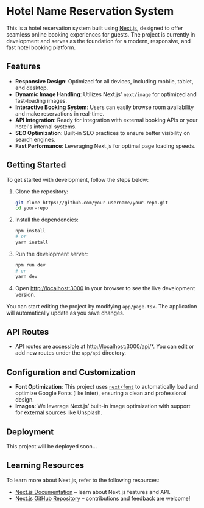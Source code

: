 # Hotel Name Reservation System

This is a hotel reservation system built using [Next.js](https://nextjs.org/), designed to offer seamless online booking experiences for guests. The project is currently in development and serves as the foundation for a modern, responsive, and fast hotel booking platform.

## Features

- **Responsive Design**: Optimized for all devices, including mobile, tablet, and desktop.
- **Dynamic Image Handling**: Utilizes Next.js' `next/image` for optimized and fast-loading images.
- **Interactive Booking System**: Users can easily browse room availability and make reservations in real-time.
- **API Integration**: Ready for integration with external booking APIs or your hotel's internal systems.
- **SEO Optimization**: Built-in SEO practices to ensure better visibility on search engines.
- **Fast Performance**: Leveraging Next.js for optimal page loading speeds.

## Getting Started

To get started with development, follow the steps below:

1. Clone the repository:

   ```bash
   git clone https://github.com/your-username/your-repo.git
   cd your-repo
   ```

2. Install the dependencies:

   ```bash
   npm install
   # or
   yarn install
   ```

3. Run the development server:

   ```bash
   npm run dev
   # or
   yarn dev
   ```

4. Open [http://localhost:3000](http://localhost:3000) in your browser to see the live development version.

You can start editing the project by modifying `app/page.tsx`. The application will automatically update as you save changes.

## API Routes

- API routes are accessible at [http://localhost:3000/api/\*](http://localhost:3000/api/*). You can edit or add new routes under the `app/api` directory.

## Configuration and Customization

- **Font Optimization**: This project uses [`next/font`](https://nextjs.org/docs/basic-features/font-optimization) to automatically load and optimize Google Fonts (like Inter), ensuring a clean and professional design.
- **Images**: We leverage Next.js’ built-in image optimization with support for external sources like Unsplash.

## Deployment

This project will be deployed soon...

## Learning Resources

To learn more about Next.js, refer to the following resources:

- [Next.js Documentation](https://nextjs.org/docs) – learn about Next.js features and API.
- [Next.js GitHub Repository](https://github.com/vercel/next.js) – contributions and feedback are welcome!
